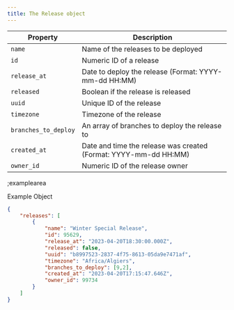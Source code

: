 ```yaml
---
title: The Release object
---
```


| Property | Description |
|---|---|
| `name` | Name of the releases to be deployed |
| `id` | Numeric ID of a release |
| `release_at` | Date to deploy the release (Format: YYYY-mm-dd HH:MM) |
| `released` | Boolean if the release is released |
| `uuid` | Unique ID of the release |
| `timezone` | Timezone of the release |
| `branches_to_deploy` | An array of branches to deploy the release to | 
| `created_at` | Date and time the release was created (Format: YYYY-mm-dd HH:MM)
| `owner_id` | Numeric ID of the release owner |




;examplearea

Example Object

```json
{
    "releases": [
        {
            "name": "Winter Special Release",
            "id": 95629,
            "release_at": "2023-04-20T18:30:00.000Z",
            "released": false,
            "uuid": "b8997523-2837-4f75-8613-05da9e7471af",
            "timezone": "Africa/Algiers",
            "branches_to_deploy": [9,2],
            "created_at": "2023-04-20T17:15:47.646Z",
            "owner_id": 99734
        }
    ]
}
```

